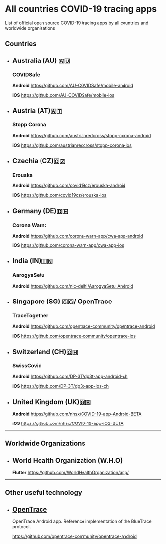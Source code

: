 # All countries COVID-19 tracing apps

List of official open source COVID-19 tracing apps by all countries and worldwide organizations

## Countries


* ## **Australia (AU) :australia:**
  ### COVIDSafe

  **Android** https://github.com/AU-COVIDSafe/mobile-android

  **iOS** https://github.com/AU-COVIDSafe/mobile-ios


* ## **Austria (AT):austria:**
  ### Stopp Corona

  **Android** https://github.com/austrianredcross/stopp-corona-android

  **iOS** https://github.com/austrianredcross/stopp-corona-ios


* ## **Czechia (CZ):czech_republic:**
  ### Erouska

  **Android** https://github.com/covid19cz/erouska-android

  **iOS** https://github.com/covid19cz/erouska-ios


* ## **Germany (DE):de:**
  ### Corona Warn:

  **Android** https://github.com/corona-warn-app/cwa-app-android

  **iOS** https://github.com/corona-warn-app/cwa-app-ios


* ## **India (IN):india:**
  ### AarogyaSetu

  **Android** https://github.com/nic-delhi/AarogyaSetu_Android

* ## **Singapore (SG) :singapore:/ OpenTrace**
  ### TraceTogether
  
  **Android** https://github.com/opentrace-community/opentrace-android

  **iOS** https://github.com/opentrace-community/opentrace-ios

* ## **Switzerland (CH):switzerland:**
  ### SwissCovid
  
  **Android** https://github.com/DP-3T/dp3t-app-android-ch

  **iOS** https://github.com/DP-3T/dp3t-app-ios-ch
  

* ## **United Kingdom (UK):gb:**

  **Android** https://github.com/nhsx/COVID-19-app-Android-BETA

  **iOS** https://github.com/nhsx/COVID-19-app-iOS-BETA

---------------------------------------

## Worldwide Organizations

* ## **World Health Organization (W.H.O)**

   **Flutter** https://github.com/WorldHealthOrganization/app/
   
---------------------------------------

## Other useful technology

* ## **[OpenTrace](https://github.com/opentrace-community)**
  OpenTrace Android app. Reference implementation of the BlueTrace protocol.

  https://github.com/opentrace-community/opentrace-android
  
  
  
